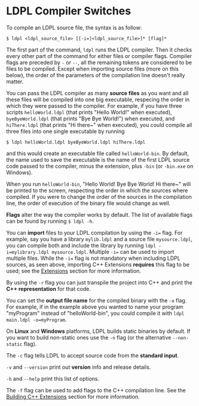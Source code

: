 # LDPL Compiler Switches

To compile an LDPL source file, the syntax is as follow:

`$ ldpl <ldpl_source_file> [[-i=]<ldpl_source_file>]* [flag]*`

The first part of the command, `ldpl` runs the LDPL compiler. Then it checks every other part of the command for either files or compiler flags. Compiler flags are preceded by `-` or `--`, all the remaining tokens are considered to be files to be compiled. Except when importing source files \(more on this below\), the order of the parameters of the compilation line doesn't really matter.

You can pass the LDPL compiler as many **source files** as you want and all these files will be compiled into one big executable, respecing the order in which they were passed to the compiler. For example, if you have three scripts `helloWorld.ldpl` \(that prints "Hello World!" when executed\), `byeByeWorld.ldpl` \(that prints "Bye Bye World!"\) when executed, and `hiThere.ldpl` \(that prints "Hi there~" when executed\), you could compile all three files into one single executable by running

`$ ldpl helloWorld.ldpl byeByeWorld.ldpl hiThere.ldpl`

and this would create an executable file called `helloWorld-bin`. By default, the name used to save the executable is the name of the first LDPL source code passed to the compiler, minus the extension, plus `-bin` \(or `-bin.exe` on Windows\).

When you run `helloWorld-bin`, "Hello World! Bye Bye World! Hi there~" will be printed to the screen, respecting the order in which the sources where compiled. If you were to change the order of the sources in the compilation line, the order of execution of the binary file would change as well.

**Flags** alter the way the compiler works by default. The list of available flags can be found by running `$ ldpl -h`.

You can **import** files to your LDPL compilation by using the `-i=` flag. For example, say you have a library `mylib.ldpl` and a source file `mysource.ldpl`, you can compile both and include the library by running `ldpl -i=mylibrary.ldpl mysource.ldpl`. Multiple `-i=` can be used to import multiple files. While the `-i=` flag is not mandatory when including LDPL sources, as seen above, importing C++ Extensions **requires** this flag to be used; see the [Extensions](../extensions/c++-extensions/) section for more information.

By using the `-r` flag you can just transpile the project into C++ and print the **C++ representation** for that code.

You can set the **output file name** for the compiled binary with the `-o` flag. For example, if in the example above you wanted to name your program "myProgram" instead of "helloWorld-bin", you could compile it with `ldpl main.ldpl -o=myProgram`.

On **Linux** and **Windows** platforms, LDPL builds static binaries by default. If you want to build non-static ones use the `-n` flag \(or the alternative `--non-static` flag\).

The `-c` flag tells LDPL to accept source code from the **standard input**.

`-v` and `--version` print out **version** info and release details.

`-h` and `--help` print this list of options.

The `-f` flag can be used to add flags to the C++ compilation line. See the [Building C++ Extensions](../extensions/c++-extensions/building-c++-extensions.md) section for more information.

